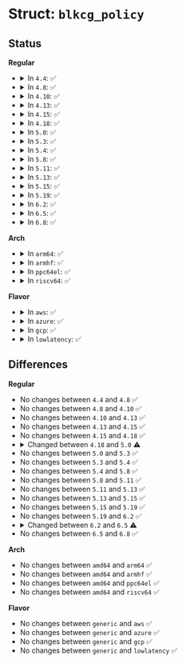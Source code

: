# Struct: <code>blkcg_policy</code>

## Status
<b>Regular</b>
<ul>
<li>
<details>
<summary>In <code>4.4</code>: ✅</summary>

```c
struct blkcg_policy {
    int plid;
    struct cftype *dfl_cftypes;
    struct cftype *legacy_cftypes;
    blkcg_pol_alloc_cpd_fn *cpd_alloc_fn;
    blkcg_pol_init_cpd_fn *cpd_init_fn;
    blkcg_pol_free_cpd_fn *cpd_free_fn;
    blkcg_pol_bind_cpd_fn *cpd_bind_fn;
    blkcg_pol_alloc_pd_fn *pd_alloc_fn;
    blkcg_pol_init_pd_fn *pd_init_fn;
    blkcg_pol_online_pd_fn *pd_online_fn;
    blkcg_pol_offline_pd_fn *pd_offline_fn;
    blkcg_pol_free_pd_fn *pd_free_fn;
    blkcg_pol_reset_pd_stats_fn *pd_reset_stats_fn;
};
```
</details>
</li>
<li>
<details>
<summary>In <code>4.8</code>: ✅</summary>

```c
struct blkcg_policy {
    int plid;
    struct cftype *dfl_cftypes;
    struct cftype *legacy_cftypes;
    blkcg_pol_alloc_cpd_fn *cpd_alloc_fn;
    blkcg_pol_init_cpd_fn *cpd_init_fn;
    blkcg_pol_free_cpd_fn *cpd_free_fn;
    blkcg_pol_bind_cpd_fn *cpd_bind_fn;
    blkcg_pol_alloc_pd_fn *pd_alloc_fn;
    blkcg_pol_init_pd_fn *pd_init_fn;
    blkcg_pol_online_pd_fn *pd_online_fn;
    blkcg_pol_offline_pd_fn *pd_offline_fn;
    blkcg_pol_free_pd_fn *pd_free_fn;
    blkcg_pol_reset_pd_stats_fn *pd_reset_stats_fn;
};
```
</details>
</li>
<li>
<details>
<summary>In <code>4.10</code>: ✅</summary>

```c
struct blkcg_policy {
    int plid;
    struct cftype *dfl_cftypes;
    struct cftype *legacy_cftypes;
    blkcg_pol_alloc_cpd_fn *cpd_alloc_fn;
    blkcg_pol_init_cpd_fn *cpd_init_fn;
    blkcg_pol_free_cpd_fn *cpd_free_fn;
    blkcg_pol_bind_cpd_fn *cpd_bind_fn;
    blkcg_pol_alloc_pd_fn *pd_alloc_fn;
    blkcg_pol_init_pd_fn *pd_init_fn;
    blkcg_pol_online_pd_fn *pd_online_fn;
    blkcg_pol_offline_pd_fn *pd_offline_fn;
    blkcg_pol_free_pd_fn *pd_free_fn;
    blkcg_pol_reset_pd_stats_fn *pd_reset_stats_fn;
};
```
</details>
</li>
<li>
<details>
<summary>In <code>4.13</code>: ✅</summary>

```c
struct blkcg_policy {
    int plid;
    struct cftype *dfl_cftypes;
    struct cftype *legacy_cftypes;
    blkcg_pol_alloc_cpd_fn *cpd_alloc_fn;
    blkcg_pol_init_cpd_fn *cpd_init_fn;
    blkcg_pol_free_cpd_fn *cpd_free_fn;
    blkcg_pol_bind_cpd_fn *cpd_bind_fn;
    blkcg_pol_alloc_pd_fn *pd_alloc_fn;
    blkcg_pol_init_pd_fn *pd_init_fn;
    blkcg_pol_online_pd_fn *pd_online_fn;
    blkcg_pol_offline_pd_fn *pd_offline_fn;
    blkcg_pol_free_pd_fn *pd_free_fn;
    blkcg_pol_reset_pd_stats_fn *pd_reset_stats_fn;
};
```
</details>
</li>
<li>
<details>
<summary>In <code>4.15</code>: ✅</summary>

```c
struct blkcg_policy {
    int plid;
    struct cftype *dfl_cftypes;
    struct cftype *legacy_cftypes;
    blkcg_pol_alloc_cpd_fn *cpd_alloc_fn;
    blkcg_pol_init_cpd_fn *cpd_init_fn;
    blkcg_pol_free_cpd_fn *cpd_free_fn;
    blkcg_pol_bind_cpd_fn *cpd_bind_fn;
    blkcg_pol_alloc_pd_fn *pd_alloc_fn;
    blkcg_pol_init_pd_fn *pd_init_fn;
    blkcg_pol_online_pd_fn *pd_online_fn;
    blkcg_pol_offline_pd_fn *pd_offline_fn;
    blkcg_pol_free_pd_fn *pd_free_fn;
    blkcg_pol_reset_pd_stats_fn *pd_reset_stats_fn;
};
```
</details>
</li>
<li>
<details>
<summary>In <code>4.18</code>: ✅</summary>

```c
struct blkcg_policy {
    int plid;
    struct cftype *dfl_cftypes;
    struct cftype *legacy_cftypes;
    blkcg_pol_alloc_cpd_fn *cpd_alloc_fn;
    blkcg_pol_init_cpd_fn *cpd_init_fn;
    blkcg_pol_free_cpd_fn *cpd_free_fn;
    blkcg_pol_bind_cpd_fn *cpd_bind_fn;
    blkcg_pol_alloc_pd_fn *pd_alloc_fn;
    blkcg_pol_init_pd_fn *pd_init_fn;
    blkcg_pol_online_pd_fn *pd_online_fn;
    blkcg_pol_offline_pd_fn *pd_offline_fn;
    blkcg_pol_free_pd_fn *pd_free_fn;
    blkcg_pol_reset_pd_stats_fn *pd_reset_stats_fn;
};
```
</details>
</li>
<li>
<details>
<summary>In <code>5.0</code>: ✅</summary>

```c
struct blkcg_policy {
    int plid;
    struct cftype *dfl_cftypes;
    struct cftype *legacy_cftypes;
    blkcg_pol_alloc_cpd_fn *cpd_alloc_fn;
    blkcg_pol_init_cpd_fn *cpd_init_fn;
    blkcg_pol_free_cpd_fn *cpd_free_fn;
    blkcg_pol_bind_cpd_fn *cpd_bind_fn;
    blkcg_pol_alloc_pd_fn *pd_alloc_fn;
    blkcg_pol_init_pd_fn *pd_init_fn;
    blkcg_pol_online_pd_fn *pd_online_fn;
    blkcg_pol_offline_pd_fn *pd_offline_fn;
    blkcg_pol_free_pd_fn *pd_free_fn;
    blkcg_pol_reset_pd_stats_fn *pd_reset_stats_fn;
    blkcg_pol_stat_pd_fn *pd_stat_fn;
};
```
</details>
</li>
<li>
<details>
<summary>In <code>5.3</code>: ✅</summary>

```c
struct blkcg_policy {
    int plid;
    struct cftype *dfl_cftypes;
    struct cftype *legacy_cftypes;
    blkcg_pol_alloc_cpd_fn *cpd_alloc_fn;
    blkcg_pol_init_cpd_fn *cpd_init_fn;
    blkcg_pol_free_cpd_fn *cpd_free_fn;
    blkcg_pol_bind_cpd_fn *cpd_bind_fn;
    blkcg_pol_alloc_pd_fn *pd_alloc_fn;
    blkcg_pol_init_pd_fn *pd_init_fn;
    blkcg_pol_online_pd_fn *pd_online_fn;
    blkcg_pol_offline_pd_fn *pd_offline_fn;
    blkcg_pol_free_pd_fn *pd_free_fn;
    blkcg_pol_reset_pd_stats_fn *pd_reset_stats_fn;
    blkcg_pol_stat_pd_fn *pd_stat_fn;
};
```
</details>
</li>
<li>
<details>
<summary>In <code>5.4</code>: ✅</summary>

```c
struct blkcg_policy {
    int plid;
    struct cftype *dfl_cftypes;
    struct cftype *legacy_cftypes;
    blkcg_pol_alloc_cpd_fn *cpd_alloc_fn;
    blkcg_pol_init_cpd_fn *cpd_init_fn;
    blkcg_pol_free_cpd_fn *cpd_free_fn;
    blkcg_pol_bind_cpd_fn *cpd_bind_fn;
    blkcg_pol_alloc_pd_fn *pd_alloc_fn;
    blkcg_pol_init_pd_fn *pd_init_fn;
    blkcg_pol_online_pd_fn *pd_online_fn;
    blkcg_pol_offline_pd_fn *pd_offline_fn;
    blkcg_pol_free_pd_fn *pd_free_fn;
    blkcg_pol_reset_pd_stats_fn *pd_reset_stats_fn;
    blkcg_pol_stat_pd_fn *pd_stat_fn;
};
```
</details>
</li>
<li>
<details>
<summary>In <code>5.8</code>: ✅</summary>

```c
struct blkcg_policy {
    int plid;
    struct cftype *dfl_cftypes;
    struct cftype *legacy_cftypes;
    blkcg_pol_alloc_cpd_fn *cpd_alloc_fn;
    blkcg_pol_init_cpd_fn *cpd_init_fn;
    blkcg_pol_free_cpd_fn *cpd_free_fn;
    blkcg_pol_bind_cpd_fn *cpd_bind_fn;
    blkcg_pol_alloc_pd_fn *pd_alloc_fn;
    blkcg_pol_init_pd_fn *pd_init_fn;
    blkcg_pol_online_pd_fn *pd_online_fn;
    blkcg_pol_offline_pd_fn *pd_offline_fn;
    blkcg_pol_free_pd_fn *pd_free_fn;
    blkcg_pol_reset_pd_stats_fn *pd_reset_stats_fn;
    blkcg_pol_stat_pd_fn *pd_stat_fn;
};
```
</details>
</li>
<li>
<details>
<summary>In <code>5.11</code>: ✅</summary>

```c
struct blkcg_policy {
    int plid;
    struct cftype *dfl_cftypes;
    struct cftype *legacy_cftypes;
    blkcg_pol_alloc_cpd_fn *cpd_alloc_fn;
    blkcg_pol_init_cpd_fn *cpd_init_fn;
    blkcg_pol_free_cpd_fn *cpd_free_fn;
    blkcg_pol_bind_cpd_fn *cpd_bind_fn;
    blkcg_pol_alloc_pd_fn *pd_alloc_fn;
    blkcg_pol_init_pd_fn *pd_init_fn;
    blkcg_pol_online_pd_fn *pd_online_fn;
    blkcg_pol_offline_pd_fn *pd_offline_fn;
    blkcg_pol_free_pd_fn *pd_free_fn;
    blkcg_pol_reset_pd_stats_fn *pd_reset_stats_fn;
    blkcg_pol_stat_pd_fn *pd_stat_fn;
};
```
</details>
</li>
<li>
<details>
<summary>In <code>5.13</code>: ✅</summary>

```c
struct blkcg_policy {
    int plid;
    struct cftype *dfl_cftypes;
    struct cftype *legacy_cftypes;
    blkcg_pol_alloc_cpd_fn *cpd_alloc_fn;
    blkcg_pol_init_cpd_fn *cpd_init_fn;
    blkcg_pol_free_cpd_fn *cpd_free_fn;
    blkcg_pol_bind_cpd_fn *cpd_bind_fn;
    blkcg_pol_alloc_pd_fn *pd_alloc_fn;
    blkcg_pol_init_pd_fn *pd_init_fn;
    blkcg_pol_online_pd_fn *pd_online_fn;
    blkcg_pol_offline_pd_fn *pd_offline_fn;
    blkcg_pol_free_pd_fn *pd_free_fn;
    blkcg_pol_reset_pd_stats_fn *pd_reset_stats_fn;
    blkcg_pol_stat_pd_fn *pd_stat_fn;
};
```
</details>
</li>
<li>
<details>
<summary>In <code>5.15</code>: ✅</summary>

```c
struct blkcg_policy {
    int plid;
    struct cftype *dfl_cftypes;
    struct cftype *legacy_cftypes;
    blkcg_pol_alloc_cpd_fn *cpd_alloc_fn;
    blkcg_pol_init_cpd_fn *cpd_init_fn;
    blkcg_pol_free_cpd_fn *cpd_free_fn;
    blkcg_pol_bind_cpd_fn *cpd_bind_fn;
    blkcg_pol_alloc_pd_fn *pd_alloc_fn;
    blkcg_pol_init_pd_fn *pd_init_fn;
    blkcg_pol_online_pd_fn *pd_online_fn;
    blkcg_pol_offline_pd_fn *pd_offline_fn;
    blkcg_pol_free_pd_fn *pd_free_fn;
    blkcg_pol_reset_pd_stats_fn *pd_reset_stats_fn;
    blkcg_pol_stat_pd_fn *pd_stat_fn;
};
```
</details>
</li>
<li>
<details>
<summary>In <code>5.19</code>: ✅</summary>

```c
struct blkcg_policy {
    int plid;
    struct cftype *dfl_cftypes;
    struct cftype *legacy_cftypes;
    blkcg_pol_alloc_cpd_fn *cpd_alloc_fn;
    blkcg_pol_init_cpd_fn *cpd_init_fn;
    blkcg_pol_free_cpd_fn *cpd_free_fn;
    blkcg_pol_bind_cpd_fn *cpd_bind_fn;
    blkcg_pol_alloc_pd_fn *pd_alloc_fn;
    blkcg_pol_init_pd_fn *pd_init_fn;
    blkcg_pol_online_pd_fn *pd_online_fn;
    blkcg_pol_offline_pd_fn *pd_offline_fn;
    blkcg_pol_free_pd_fn *pd_free_fn;
    blkcg_pol_reset_pd_stats_fn *pd_reset_stats_fn;
    blkcg_pol_stat_pd_fn *pd_stat_fn;
};
```
</details>
</li>
<li>
<details>
<summary>In <code>6.2</code>: ✅</summary>

```c
struct blkcg_policy {
    int plid;
    struct cftype *dfl_cftypes;
    struct cftype *legacy_cftypes;
    blkcg_pol_alloc_cpd_fn *cpd_alloc_fn;
    blkcg_pol_init_cpd_fn *cpd_init_fn;
    blkcg_pol_free_cpd_fn *cpd_free_fn;
    blkcg_pol_bind_cpd_fn *cpd_bind_fn;
    blkcg_pol_alloc_pd_fn *pd_alloc_fn;
    blkcg_pol_init_pd_fn *pd_init_fn;
    blkcg_pol_online_pd_fn *pd_online_fn;
    blkcg_pol_offline_pd_fn *pd_offline_fn;
    blkcg_pol_free_pd_fn *pd_free_fn;
    blkcg_pol_reset_pd_stats_fn *pd_reset_stats_fn;
    blkcg_pol_stat_pd_fn *pd_stat_fn;
};
```
</details>
</li>
<li>
<details>
<summary>In <code>6.5</code>: ✅</summary>

```c
struct blkcg_policy {
    int plid;
    struct cftype *dfl_cftypes;
    struct cftype *legacy_cftypes;
    blkcg_pol_alloc_cpd_fn *cpd_alloc_fn;
    blkcg_pol_free_cpd_fn *cpd_free_fn;
    blkcg_pol_alloc_pd_fn *pd_alloc_fn;
    blkcg_pol_init_pd_fn *pd_init_fn;
    blkcg_pol_online_pd_fn *pd_online_fn;
    blkcg_pol_offline_pd_fn *pd_offline_fn;
    blkcg_pol_free_pd_fn *pd_free_fn;
    blkcg_pol_reset_pd_stats_fn *pd_reset_stats_fn;
    blkcg_pol_stat_pd_fn *pd_stat_fn;
};
```
</details>
</li>
<li>
<details>
<summary>In <code>6.8</code>: ✅</summary>

```c
struct blkcg_policy {
    int plid;
    struct cftype *dfl_cftypes;
    struct cftype *legacy_cftypes;
    blkcg_pol_alloc_cpd_fn *cpd_alloc_fn;
    blkcg_pol_free_cpd_fn *cpd_free_fn;
    blkcg_pol_alloc_pd_fn *pd_alloc_fn;
    blkcg_pol_init_pd_fn *pd_init_fn;
    blkcg_pol_online_pd_fn *pd_online_fn;
    blkcg_pol_offline_pd_fn *pd_offline_fn;
    blkcg_pol_free_pd_fn *pd_free_fn;
    blkcg_pol_reset_pd_stats_fn *pd_reset_stats_fn;
    blkcg_pol_stat_pd_fn *pd_stat_fn;
};
```
</details>
</li>
</ul>
<b>Arch</b>
<ul>
<li>
<details>
<summary>In <code>arm64</code>: ✅</summary>

```c
struct blkcg_policy {
    int plid;
    struct cftype *dfl_cftypes;
    struct cftype *legacy_cftypes;
    blkcg_pol_alloc_cpd_fn *cpd_alloc_fn;
    blkcg_pol_init_cpd_fn *cpd_init_fn;
    blkcg_pol_free_cpd_fn *cpd_free_fn;
    blkcg_pol_bind_cpd_fn *cpd_bind_fn;
    blkcg_pol_alloc_pd_fn *pd_alloc_fn;
    blkcg_pol_init_pd_fn *pd_init_fn;
    blkcg_pol_online_pd_fn *pd_online_fn;
    blkcg_pol_offline_pd_fn *pd_offline_fn;
    blkcg_pol_free_pd_fn *pd_free_fn;
    blkcg_pol_reset_pd_stats_fn *pd_reset_stats_fn;
    blkcg_pol_stat_pd_fn *pd_stat_fn;
};
```
</details>
</li>
<li>
<details>
<summary>In <code>armhf</code>: ✅</summary>

```c
struct blkcg_policy {
    int plid;
    struct cftype *dfl_cftypes;
    struct cftype *legacy_cftypes;
    blkcg_pol_alloc_cpd_fn *cpd_alloc_fn;
    blkcg_pol_init_cpd_fn *cpd_init_fn;
    blkcg_pol_free_cpd_fn *cpd_free_fn;
    blkcg_pol_bind_cpd_fn *cpd_bind_fn;
    blkcg_pol_alloc_pd_fn *pd_alloc_fn;
    blkcg_pol_init_pd_fn *pd_init_fn;
    blkcg_pol_online_pd_fn *pd_online_fn;
    blkcg_pol_offline_pd_fn *pd_offline_fn;
    blkcg_pol_free_pd_fn *pd_free_fn;
    blkcg_pol_reset_pd_stats_fn *pd_reset_stats_fn;
    blkcg_pol_stat_pd_fn *pd_stat_fn;
};
```
</details>
</li>
<li>
<details>
<summary>In <code>ppc64el</code>: ✅</summary>

```c
struct blkcg_policy {
    int plid;
    struct cftype *dfl_cftypes;
    struct cftype *legacy_cftypes;
    blkcg_pol_alloc_cpd_fn *cpd_alloc_fn;
    blkcg_pol_init_cpd_fn *cpd_init_fn;
    blkcg_pol_free_cpd_fn *cpd_free_fn;
    blkcg_pol_bind_cpd_fn *cpd_bind_fn;
    blkcg_pol_alloc_pd_fn *pd_alloc_fn;
    blkcg_pol_init_pd_fn *pd_init_fn;
    blkcg_pol_online_pd_fn *pd_online_fn;
    blkcg_pol_offline_pd_fn *pd_offline_fn;
    blkcg_pol_free_pd_fn *pd_free_fn;
    blkcg_pol_reset_pd_stats_fn *pd_reset_stats_fn;
    blkcg_pol_stat_pd_fn *pd_stat_fn;
};
```
</details>
</li>
<li>
<details>
<summary>In <code>riscv64</code>: ✅</summary>

```c
struct blkcg_policy {
    int plid;
    struct cftype *dfl_cftypes;
    struct cftype *legacy_cftypes;
    blkcg_pol_alloc_cpd_fn *cpd_alloc_fn;
    blkcg_pol_init_cpd_fn *cpd_init_fn;
    blkcg_pol_free_cpd_fn *cpd_free_fn;
    blkcg_pol_bind_cpd_fn *cpd_bind_fn;
    blkcg_pol_alloc_pd_fn *pd_alloc_fn;
    blkcg_pol_init_pd_fn *pd_init_fn;
    blkcg_pol_online_pd_fn *pd_online_fn;
    blkcg_pol_offline_pd_fn *pd_offline_fn;
    blkcg_pol_free_pd_fn *pd_free_fn;
    blkcg_pol_reset_pd_stats_fn *pd_reset_stats_fn;
    blkcg_pol_stat_pd_fn *pd_stat_fn;
};
```
</details>
</li>
</ul>
<b>Flavor</b>
<ul>
<li>
<details>
<summary>In <code>aws</code>: ✅</summary>

```c
struct blkcg_policy {
    int plid;
    struct cftype *dfl_cftypes;
    struct cftype *legacy_cftypes;
    blkcg_pol_alloc_cpd_fn *cpd_alloc_fn;
    blkcg_pol_init_cpd_fn *cpd_init_fn;
    blkcg_pol_free_cpd_fn *cpd_free_fn;
    blkcg_pol_bind_cpd_fn *cpd_bind_fn;
    blkcg_pol_alloc_pd_fn *pd_alloc_fn;
    blkcg_pol_init_pd_fn *pd_init_fn;
    blkcg_pol_online_pd_fn *pd_online_fn;
    blkcg_pol_offline_pd_fn *pd_offline_fn;
    blkcg_pol_free_pd_fn *pd_free_fn;
    blkcg_pol_reset_pd_stats_fn *pd_reset_stats_fn;
    blkcg_pol_stat_pd_fn *pd_stat_fn;
};
```
</details>
</li>
<li>
<details>
<summary>In <code>azure</code>: ✅</summary>

```c
struct blkcg_policy {
    int plid;
    struct cftype *dfl_cftypes;
    struct cftype *legacy_cftypes;
    blkcg_pol_alloc_cpd_fn *cpd_alloc_fn;
    blkcg_pol_init_cpd_fn *cpd_init_fn;
    blkcg_pol_free_cpd_fn *cpd_free_fn;
    blkcg_pol_bind_cpd_fn *cpd_bind_fn;
    blkcg_pol_alloc_pd_fn *pd_alloc_fn;
    blkcg_pol_init_pd_fn *pd_init_fn;
    blkcg_pol_online_pd_fn *pd_online_fn;
    blkcg_pol_offline_pd_fn *pd_offline_fn;
    blkcg_pol_free_pd_fn *pd_free_fn;
    blkcg_pol_reset_pd_stats_fn *pd_reset_stats_fn;
    blkcg_pol_stat_pd_fn *pd_stat_fn;
};
```
</details>
</li>
<li>
<details>
<summary>In <code>gcp</code>: ✅</summary>

```c
struct blkcg_policy {
    int plid;
    struct cftype *dfl_cftypes;
    struct cftype *legacy_cftypes;
    blkcg_pol_alloc_cpd_fn *cpd_alloc_fn;
    blkcg_pol_init_cpd_fn *cpd_init_fn;
    blkcg_pol_free_cpd_fn *cpd_free_fn;
    blkcg_pol_bind_cpd_fn *cpd_bind_fn;
    blkcg_pol_alloc_pd_fn *pd_alloc_fn;
    blkcg_pol_init_pd_fn *pd_init_fn;
    blkcg_pol_online_pd_fn *pd_online_fn;
    blkcg_pol_offline_pd_fn *pd_offline_fn;
    blkcg_pol_free_pd_fn *pd_free_fn;
    blkcg_pol_reset_pd_stats_fn *pd_reset_stats_fn;
    blkcg_pol_stat_pd_fn *pd_stat_fn;
};
```
</details>
</li>
<li>
<details>
<summary>In <code>lowlatency</code>: ✅</summary>

```c
struct blkcg_policy {
    int plid;
    struct cftype *dfl_cftypes;
    struct cftype *legacy_cftypes;
    blkcg_pol_alloc_cpd_fn *cpd_alloc_fn;
    blkcg_pol_init_cpd_fn *cpd_init_fn;
    blkcg_pol_free_cpd_fn *cpd_free_fn;
    blkcg_pol_bind_cpd_fn *cpd_bind_fn;
    blkcg_pol_alloc_pd_fn *pd_alloc_fn;
    blkcg_pol_init_pd_fn *pd_init_fn;
    blkcg_pol_online_pd_fn *pd_online_fn;
    blkcg_pol_offline_pd_fn *pd_offline_fn;
    blkcg_pol_free_pd_fn *pd_free_fn;
    blkcg_pol_reset_pd_stats_fn *pd_reset_stats_fn;
    blkcg_pol_stat_pd_fn *pd_stat_fn;
};
```
</details>
</li>
</ul>

## Differences
<b>Regular</b>
<ul>
<li>
No changes between <code>4.4</code> and <code>4.8</code> ✅
</li>
<li>
No changes between <code>4.8</code> and <code>4.10</code> ✅
</li>
<li>
No changes between <code>4.10</code> and <code>4.13</code> ✅
</li>
<li>
No changes between <code>4.13</code> and <code>4.15</code> ✅
</li>
<li>
No changes between <code>4.15</code> and <code>4.18</code> ✅
</li>
<li>
<details>
<summary>Changed between <code>4.18</code> and <code>5.0</code> ⚠️</summary>
<ul>
<li>
<b>Field added. </b>
<code>blkcg_pol_stat_pd_fn *pd_stat_fn</code>
</li>
</ul>
</details>
</li>
<li>
No changes between <code>5.0</code> and <code>5.3</code> ✅
</li>
<li>
No changes between <code>5.3</code> and <code>5.4</code> ✅
</li>
<li>
No changes between <code>5.4</code> and <code>5.8</code> ✅
</li>
<li>
No changes between <code>5.8</code> and <code>5.11</code> ✅
</li>
<li>
No changes between <code>5.11</code> and <code>5.13</code> ✅
</li>
<li>
No changes between <code>5.13</code> and <code>5.15</code> ✅
</li>
<li>
No changes between <code>5.15</code> and <code>5.19</code> ✅
</li>
<li>
No changes between <code>5.19</code> and <code>6.2</code> ✅
</li>
<li>
<details>
<summary>Changed between <code>6.2</code> and <code>6.5</code> ⚠️</summary>
<ul>
<li>
<b>Field removed. </b>
<code>blkcg_pol_init_cpd_fn *cpd_init_fn</code>
</li>
<li>
<b>Field removed. </b>
<code>blkcg_pol_bind_cpd_fn *cpd_bind_fn</code>
</li>
</ul>
</details>
</li>
<li>
No changes between <code>6.5</code> and <code>6.8</code> ✅
</li>
</ul>
<b>Arch</b>
<ul>
<li>
No changes between <code>amd64</code> and <code>arm64</code> ✅
</li>
<li>
No changes between <code>amd64</code> and <code>armhf</code> ✅
</li>
<li>
No changes between <code>amd64</code> and <code>ppc64el</code> ✅
</li>
<li>
No changes between <code>amd64</code> and <code>riscv64</code> ✅
</li>
</ul>
<b>Flavor</b>
<ul>
<li>
No changes between <code>generic</code> and <code>aws</code> ✅
</li>
<li>
No changes between <code>generic</code> and <code>azure</code> ✅
</li>
<li>
No changes between <code>generic</code> and <code>gcp</code> ✅
</li>
<li>
No changes between <code>generic</code> and <code>lowlatency</code> ✅
</li>
</ul>
